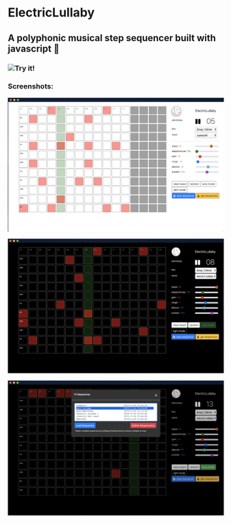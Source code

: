 # ElectricLullaby

## A polyphonic musical step sequencer built with javascript :musical_keyboard:

### ![Try it!](https://joeiannone.com/ElectricLullaby)

### Screenshots:
![screenshot](img/screenshot1.png)

![screenshot](img/screenshot2.png)

![screenshot](img/screenshot3.png)

